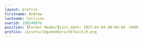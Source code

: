 ```yaml
---
layout: profile
firstname: Andrew
lastname: Callison
userid: 150140076
position: [Former Member]join_date: 2017-04-04 00:00:00 -0400
profile: /assets/img/members/default/0.png
---
```

